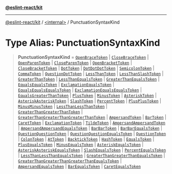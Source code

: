 [**@eslint-react/kit**](../../README.md)

***

[@eslint-react/kit](../../README.md) / [\<internal\>](../README.md) / PunctuationSyntaxKind

# Type Alias: PunctuationSyntaxKind

> **PunctuationSyntaxKind** = [`OpenBraceToken`](../enumerations/SyntaxKind.md#openbracetoken) \| [`CloseBraceToken`](../enumerations/SyntaxKind.md#closebracetoken) \| [`OpenParenToken`](../enumerations/SyntaxKind.md#openparentoken) \| [`CloseParenToken`](../enumerations/SyntaxKind.md#closeparentoken) \| [`OpenBracketToken`](../enumerations/SyntaxKind.md#openbrackettoken) \| [`CloseBracketToken`](../enumerations/SyntaxKind.md#closebrackettoken) \| [`DotToken`](../enumerations/SyntaxKind.md#dottoken) \| [`DotDotDotToken`](../enumerations/SyntaxKind.md#dotdotdottoken) \| [`SemicolonToken`](../enumerations/SyntaxKind.md#semicolontoken) \| [`CommaToken`](../enumerations/SyntaxKind.md#commatoken) \| [`QuestionDotToken`](../enumerations/SyntaxKind.md#questiondottoken) \| [`LessThanToken`](../enumerations/SyntaxKind.md#lessthantoken) \| [`LessThanSlashToken`](../enumerations/SyntaxKind.md#lessthanslashtoken) \| [`GreaterThanToken`](../enumerations/SyntaxKind.md#greaterthantoken) \| [`LessThanEqualsToken`](../enumerations/SyntaxKind.md#lessthanequalstoken) \| [`GreaterThanEqualsToken`](../enumerations/SyntaxKind.md#greaterthanequalstoken) \| [`EqualsEqualsToken`](../enumerations/SyntaxKind.md#equalsequalstoken) \| [`ExclamationEqualsToken`](../enumerations/SyntaxKind.md#exclamationequalstoken) \| [`EqualsEqualsEqualsToken`](../enumerations/SyntaxKind.md#equalsequalsequalstoken) \| [`ExclamationEqualsEqualsToken`](../enumerations/SyntaxKind.md#exclamationequalsequalstoken) \| [`EqualsGreaterThanToken`](../enumerations/SyntaxKind.md#equalsgreaterthantoken) \| [`PlusToken`](../enumerations/SyntaxKind.md#plustoken) \| [`MinusToken`](../enumerations/SyntaxKind.md#minustoken) \| [`AsteriskToken`](../enumerations/SyntaxKind.md#asterisktoken) \| [`AsteriskAsteriskToken`](../enumerations/SyntaxKind.md#asteriskasterisktoken) \| [`SlashToken`](../enumerations/SyntaxKind.md#slashtoken) \| [`PercentToken`](../enumerations/SyntaxKind.md#percenttoken) \| [`PlusPlusToken`](../enumerations/SyntaxKind.md#plusplustoken) \| [`MinusMinusToken`](../enumerations/SyntaxKind.md#minusminustoken) \| [`LessThanLessThanToken`](../enumerations/SyntaxKind.md#lessthanlessthantoken) \| [`GreaterThanGreaterThanToken`](../enumerations/SyntaxKind.md#greaterthangreaterthantoken) \| [`GreaterThanGreaterThanGreaterThanToken`](../enumerations/SyntaxKind.md#greaterthangreaterthangreaterthantoken) \| [`AmpersandToken`](../enumerations/SyntaxKind.md#ampersandtoken) \| [`BarToken`](../enumerations/SyntaxKind.md#bartoken) \| [`CaretToken`](../enumerations/SyntaxKind.md#carettoken) \| [`ExclamationToken`](../enumerations/SyntaxKind.md#exclamationtoken) \| [`TildeToken`](../enumerations/SyntaxKind.md#tildetoken) \| [`AmpersandAmpersandToken`](../enumerations/SyntaxKind.md#ampersandampersandtoken) \| [`AmpersandAmpersandEqualsToken`](../enumerations/SyntaxKind.md#ampersandampersandequalstoken) \| [`BarBarToken`](../enumerations/SyntaxKind.md#barbartoken) \| [`BarBarEqualsToken`](../enumerations/SyntaxKind.md#barbarequalstoken) \| [`QuestionQuestionToken`](../enumerations/SyntaxKind.md#questionquestiontoken) \| [`QuestionQuestionEqualsToken`](../enumerations/SyntaxKind.md#questionquestionequalstoken) \| [`QuestionToken`](../enumerations/SyntaxKind.md#questiontoken) \| [`ColonToken`](../enumerations/SyntaxKind.md#colontoken) \| [`AtToken`](../enumerations/SyntaxKind.md#attoken) \| [`BacktickToken`](../enumerations/SyntaxKind.md#backticktoken) \| [`HashToken`](../enumerations/SyntaxKind.md#hashtoken) \| [`EqualsToken`](../enumerations/SyntaxKind.md#equalstoken) \| [`PlusEqualsToken`](../enumerations/SyntaxKind.md#plusequalstoken) \| [`MinusEqualsToken`](../enumerations/SyntaxKind.md#minusequalstoken) \| [`AsteriskEqualsToken`](../enumerations/SyntaxKind.md#asteriskequalstoken) \| [`AsteriskAsteriskEqualsToken`](../enumerations/SyntaxKind.md#asteriskasteriskequalstoken) \| [`SlashEqualsToken`](../enumerations/SyntaxKind.md#slashequalstoken) \| [`PercentEqualsToken`](../enumerations/SyntaxKind.md#percentequalstoken) \| [`LessThanLessThanEqualsToken`](../enumerations/SyntaxKind.md#lessthanlessthanequalstoken) \| [`GreaterThanGreaterThanEqualsToken`](../enumerations/SyntaxKind.md#greaterthangreaterthanequalstoken) \| [`GreaterThanGreaterThanGreaterThanEqualsToken`](../enumerations/SyntaxKind.md#greaterthangreaterthangreaterthanequalstoken) \| [`AmpersandEqualsToken`](../enumerations/SyntaxKind.md#ampersandequalstoken) \| [`BarEqualsToken`](../enumerations/SyntaxKind.md#barequalstoken) \| [`CaretEqualsToken`](../enumerations/SyntaxKind.md#caretequalstoken)

